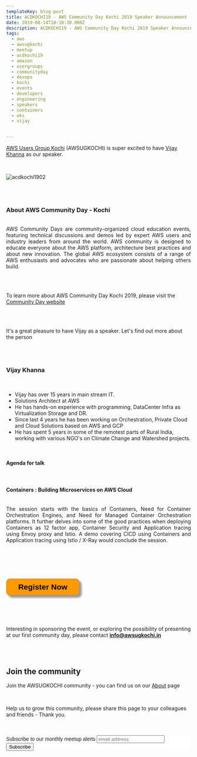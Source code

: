 ```yaml
---
templateKey: blog-post
title: ACDKOCHI19 - AWS Community Day Kochi 2019 Speaker Announcement - Vijay Khanna 
date: 2019-08-14T10:10:30.000Z
description: ACDKOCHI19 - AWS Community Day Kochi 2019 Speaker Announcement -  Vijay Khanna
tags:
  - aws
  - awsugkochi
  - meetup
  - acdkochi19
  - amazon
  - usergroups
  - communityday
  - devops
  - kochi
  - events
  - developers
  - engineering
  - speakers
  - containers
  - eks
  - vijay


---
```


[AWS Users Group Kochi](https://awsugkochi.in) (AWSUGKOCHI) is super excited to have [Vijay Khanna](https://www.linkedin.com/in/vijay-khanna/) as our speaker.

<br>

![acdkochi1902](/img/awsugkochi-acdkochi19-speaker-vijay.png)


<br> 
<br>

<h3> About AWS Community Day - Kochi </h3>

<br>
<div style="text-align: justify">
AWS Community Days are community-organized cloud education events, featuring technical discussions and demos led by expert AWS users and industry leaders from around the world. AWS community is designed to educate everyone about the AWS platform, architecture best practices and about new innovation. The global AWS ecosystem consists of a range of AWS enthusiasts and advocates who are passionate about helping others build.
</div>

<br> <br> 

To learn more about AWS Community Day Kochi 2019, please visit the [Community Day website](https://communityday.awsugkochi.in)


<br> <br> 

It's a great pleasure to have Vijay as a speaker. Let's find out more about the person

<br> <br> 

<h3> Vijay Khanna </h3>

<br>


- Vijay has over 15 years in main stream IT. 
- Solutions Architect at AWS 
- He has hands-on experience with programming, DataCenter Infra as Virtualization Storage and DR. 
- Since last 4 years he has been working on Orchestration, Private Cloud and Cloud Solutions based on AWS and GCP
- He has spent 5 years in some of the remotest parts of Rural India, working with various NGO's on Climate Change and Watershed projects.

<br>

<h4> Agenda for talk </h4>
<br>
<h4>  Containers : Building Microservices on AWS Cloud </h4>
<br>

<div style="text-align: justify">
The session starts with the basics of Containers, Need for Container Orchestration Engines, and Need for Managed Container Orchestration platforms. It further delves into some of the good practices when deploying Containers as 12 factor app, Container Security and Application tracing using Envoy proxy and Istio. A demo covering CICD using Containers and  Application tracing using Istio / X-Ray would conclude the session. 
</div>



<br> <br> <br> <br>

<form>
<input style="width: 200px; padding: 10px; cursor: pointer; box-shadow: 6px 6px 5px; #999; -webkit-box-shadow: 6px 6px 5px #999; -moz-box-shadow: 6px 6px 5px #999; font-weight: bold; background: #FF9900; color: #000; border-radius: 10px; border: 1px solid #999; font-size: 150%;" type="button" value="Register Now" onclick="location.href='https://konfhub.com/awsugkochi'" />
</form>  

<br> <br> <br> <br>
Interesting in sponsoring the event, or exploring the possibility of presenting at our first community day, please contact **info@awsugkochi.in**


<br> <br>

## Join the community

Join the AWSUGKOCHI community - you can find us on our [About](https://awsugkochi.in/about) page

<br> 

Help us to grow this community, please share this page to your colleagues and friends - Thank you.

<br>
<br>

<!-- Begin Mailchimp Signup Form -->
<link href="//cdn-images.mailchimp.com/embedcode/slim-10_7.css" rel="stylesheet" type="text/css">
<style type="text/css">
	#mc_embed_signup{background:#fff; clear:left; font:14px Helvetica,Arial,sans-serif; }
	/* Add your own Mailchimp form style overrides in your site stylesheet or in this style block.
	   We recommend moving this block and the preceding CSS link to the HEAD of your HTML file. */
</style>
<div id="mc_embed_signup">
<form action="https://awsugkochi.us20.list-manage.com/subscribe/post?u=b4c4469413422365d2a2e5cf6&amp;id=d4837b9a16" method="post" id="mc-embedded-subscribe-form" name="mc-embedded-subscribe-form" class="validate" target="_blank" novalidate>
    <div id="mc_embed_signup_scroll">
	<label for="mce-EMAIL">Subscribe to our monthly meetup alerts</label>
	<input type="email" value="" name="EMAIL" class="email" id="mce-EMAIL" placeholder="email address" required>
    <!-- real people should not fill this in and expect good things - do not remove this or risk form bot signups-->
    <div style="position: absolute; left: -5000px;" aria-hidden="true"><input type="text" name="b_b4c4469413422365d2a2e5cf6_d4837b9a16" tabindex="-1" value=""></div>
    <div class="clear"><input type="submit" value="Subscribe" name="subscribe" id="mc-embedded-subscribe" class="button"></div>
    </div>
</form>
</div>

<!--End mc_embed_signup-->
